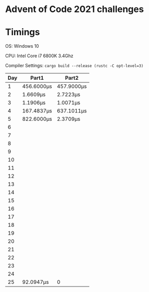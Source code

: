 # Advent of Code 2021 challenges

# Timings
OS: Windows 10

CPU: Intel Core i7 6800K 3.4Ghz

Compiler Settings: `cargo build --release (rustc -C opt-level=3)`

|Day|Part1|Part2|
|---|-----|-----|
|1|456.6000μs|457.9000μs|
|2|1.6609μs|2.7223μs|
|3|1.1906μs|1.0071μs|
|4|167.4837μs|637.1011μs|
|5|822.6000μs|2.3709μs|
|6|||
|7|||
|8|||
|9|||
|10|||
|11|||
|12|||
|13|||
|14|||
|15|||
|16|||
|17|||
|18|||
|19|||
|20|||
|21|||
|22|||
|23|||
|24|||
|25|92.0947μs|0|